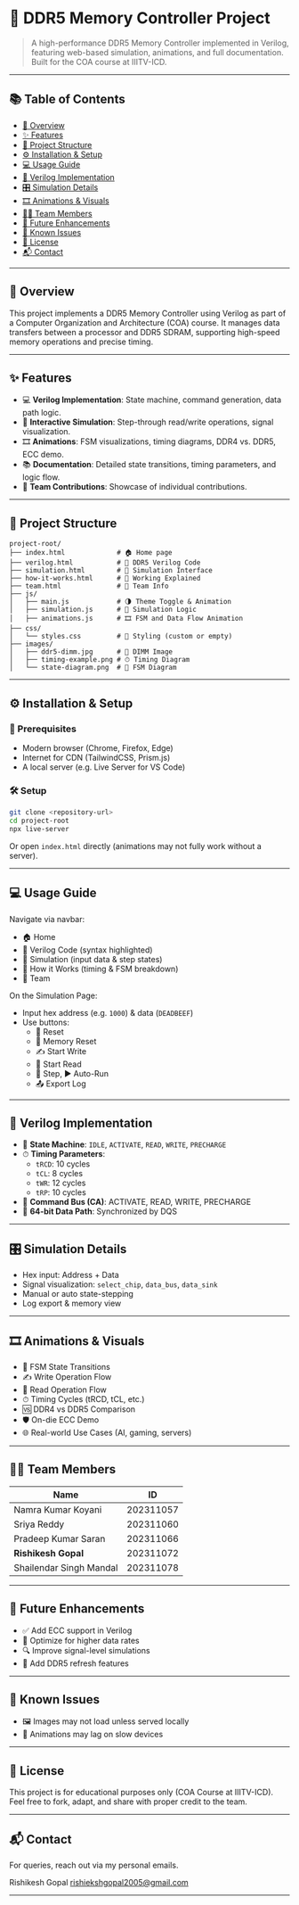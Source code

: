 # 🚀 DDR5 Memory Controller Project

> A high-performance DDR5 Memory Controller implemented in Verilog, featuring web-based simulation, animations, and full documentation. Built for the COA course at IIITV-ICD.

---

## 📚 Table of Contents

- [📖 Overview](#-overview)
- [✨ Features](#-features)
- [🧱 Project Structure](#-project-structure)
- [⚙️ Installation & Setup](#️-installation--setup)
- [💻 Usage Guide](#-usage-guide)
- [🔬 Verilog Implementation](#-verilog-implementation)
- [🎛️ Simulation Details](#-simulation-details)
- [🎞️ Animations & Visuals](#-animations--visuals)
- [👨‍💻 Team Members](#-team-members)
- [🚧 Future Enhancements](#-future-enhancements)
- [🐞 Known Issues](#-known-issues)
- [📄 License](#-license)
- [📬 Contact](#-contact)

---

## 📖 Overview

This project implements a DDR5 Memory Controller using Verilog as part of a Computer Organization and Architecture (COA) course. It manages data transfers between a processor and DDR5 SDRAM, supporting high-speed memory operations and precise timing.

---

## ✨ Features

- 💻 **Verilog Implementation**: State machine, command generation, data path logic.
- 🧪 **Interactive Simulation**: Step-through read/write operations, signal visualization.
- 🎞️ **Animations**: FSM visualizations, timing diagrams, DDR4 vs. DDR5, ECC demo.
- 📚 **Documentation**: Detailed state transitions, timing parameters, and logic flow.
- 🤝 **Team Contributions**: Showcase of individual contributions.

---

## 🧱 Project Structure

```
project-root/
├── index.html             # 🏠 Home page
├── verilog.html           # 💾 DDR5 Verilog Code
├── simulation.html        # 🧪 Simulation Interface
├── how-it-works.html      # 📘 Working Explained
├── team.html              # 👥 Team Info
├── js/
│   ├── main.js            # 🌗 Theme Toggle & Animation
│   ├── simulation.js      # 🧠 Simulation Logic
│   ├── animations.js      # 🎞️ FSM and Data Flow Animation
├── css/
│   └── styles.css         # 🎨 Styling (custom or empty)
├── images/
│   ├── ddr5-dimm.jpg      # 🧩 DIMM Image
│   ├── timing-example.png # ⏱ Timing Diagram
│   └── state-diagram.png  # 🔁 FSM Diagram
```

---

## ⚙️ Installation & Setup

### 🔧 Prerequisites

- Modern browser (Chrome, Firefox, Edge)
- Internet for CDN (TailwindCSS, Prism.js)
- A local server (e.g. Live Server for VS Code)

### 🛠 Setup

```bash
git clone <repository-url>
cd project-root
npx live-server
```

Or open `index.html` directly (animations may not fully work without a server).

---

## 💻 Usage Guide

Navigate via navbar:

- 🏠 Home
- 💾 Verilog Code (syntax highlighted)
- 🧪 Simulation (input data & step states)
- 📘 How it Works (timing & FSM breakdown)
- 👥 Team

On the Simulation Page:

- Input hex address (e.g. `1000`) & data (`DEADBEEF`)
- Use buttons:
  - 🔁 Reset
  - 💾 Memory Reset
  - ✍️ Start Write
  - 📖 Start Read
  - 🔂 Step, ▶️ Auto-Run
  - 📤 Export Log

---

## 🔬 Verilog Implementation

- 🧠 **State Machine**: `IDLE`, `ACTIVATE`, `READ`, `WRITE`, `PRECHARGE`
- ⏱ **Timing Parameters**:
  - `tRCD`: 10 cycles
  - `tCL`: 8 cycles
  - `tWR`: 12 cycles
  - `tRP`: 10 cycles
- 📡 **Command Bus (CA)**: ACTIVATE, READ, WRITE, PRECHARGE
- 🔄 **64-bit Data Path**: Synchronized by DQS

---

## 🎛️ Simulation Details

- Hex input: Address + Data
- Signal visualization: `select_chip`, `data_bus`, `data_sink`
- Manual or auto state-stepping
- Log export & memory view

---

## 🎞️ Animations & Visuals

- 🔁 FSM State Transitions
- ✍️ Write Operation Flow
- 📖 Read Operation Flow
- ⏱ Timing Cycles (tRCD, tCL, etc.)
- 🆚 DDR4 vs DDR5 Comparison
- 🛡 On-die ECC Demo
- 🌐 Real-world Use Cases (AI, gaming, servers)

---

## 👨‍💻 Team Members

| Name                    | ID         |
|-------------------------|------------|
| Namra Kumar Koyani      | 202311057  |
| Sriya Reddy             | 202311060  | 
| Pradeep Kumar Saran     | 202311066  |
| **Rishikesh Gopal**     | 202311072  |
| Shailendar Singh Mandal | 202311078  |

---

## 🚧 Future Enhancements

- ✅ Add ECC support in Verilog
- 🚀 Optimize for higher data rates
- 🔍 Improve signal-level simulations
- 🔁 Add DDR5 refresh features

---

## 🐞 Known Issues

- 🖼️ Images may not load unless served locally
- 🐢 Animations may lag on slow devices

---

## 📄 License

This project is for educational purposes only (COA Course at IIITV-ICD).  
Feel free to fork, adapt, and share with proper credit to the team.

---

## 📬 Contact

For queries, reach out via my personal emails.

Rishikesh Gopal
rishiekshgopal2005@gmail.com

---
